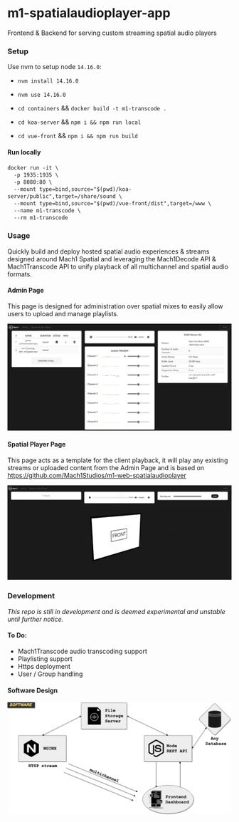 # m1-spatialaudioplayer-app
Frontend &amp; Backend for serving custom streaming spatial audio players

### Setup
Use nvm to setup node `14.16.0`:
- `nvm install 14.16.0`
- `nvm use 14.16.0`

- `cd containers` && `docker build -t m1-transcode .`
- `cd koa-server` && `npm i && npm run local`
- `cd vue-front` && `npm i && npm run build`

#### Run locally
```
docker run -it \
  -p 1935:1935 \
  -p 8080:80 \
  --mount type=bind,source="$(pwd)/koa-server/public",target=/share/sound \
  --mount type=bind,source="$(pwd)/vue-front/dist",target=/www \
  --name m1-transcode \
  --rm m1-transcode
```

### Usage
Quickly build and deploy hosted spatial audio experiences & streams designed around Mach1 Spatial and leveraging the Mach1Decode API & Mach1Transcode API to unify playback of all multichannel and spatial audio formats.

#### Admin Page
This page is designed for administration over spatial mixes to easily allow users to upload and manage playlists.

![Admin Page](.README/admin-page.png)

#### Spatial Player Page
This page acts as a template for the client playback, it will play any existing streams or uploaded content from the Admin Page and is based on https://github.com/Mach1Studios/m1-web-spatialaudioplayer

![Spatial Player Page](.README/spatial-player-page.png)

### Development
_This repo is still in development and is deemed experimental and unstable until further notice._

#### To Do:
- Mach1Transcode audio transcoding support
- Playlisting support
- Https deployment
- User / Group handling

#### Software Design
![Software Design](.README/Software.png)